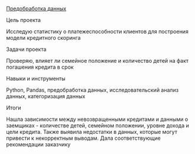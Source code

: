 [Предобработка данных](data_preprocessing.ipynb)

Цель проекта

Исследую статистику о платежеспособности клиентов для построения модели кредитного скоринга

Задачи проекта

Проверяю, влияет ли семейное положение и количество детей на факт погашения кредита в срок

Навыки и инструменты

Python, Pandas, предобработка данных, исследовательский анализ данных, категоризация данных

Итоги

Нашла зависимости между невозвращенными кредитами и данными о заемщиках - количестве детей, семейном положении, уровне дохода и цели кредита. Также выявила недостатки в данных, которые могут привести к некорректным выводам. Дала соответствующие рекомендации заказчику
